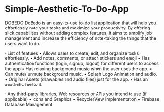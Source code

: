 # Simple-Aesthetic-To-Do-App
DOBEDO
DoBedo is an easy-to-use to-do list application that will help you effortlessly note your tasks and maximize your productivity. By offering slick capabilities without adding complex features, it aims to simplify job management and increase the efficiency of note-taking the things that the users want to do.


·        List of features 
•	Allows users to create, edit, and organize tasks effortlessly.
•	Add notes, comments, or attach stickers and emoji
•	Has authentication functions (login, signup, logout) for different users to access the app
•	Has relaxing background music when the user uses the app.
•	Can mute/ unmute background music.
•	Splash Logo Animation and audio.
•	Original Assets (drawables and audio files) just for the app.
•	Has an aesthetic feel to it.


·        Any third-party libraries, Web resources or APIs you intend to use (if applicable)
•	Icons and Graphics
•	RecyclerView Implementation
•	Firebase Database Management
